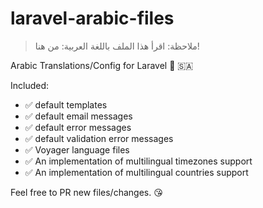 # laravel-arabic-files

> ملاحظة: اقرأ هذا الملف باللغة العربية: من هنا!

Arabic Translations/Config for Laravel 📿 🇸🇦


Included:

- ✅ default templates
- ✅ default email messages
- ✅ default error messages
- ✅ default validation error messages
- ✅ Voyager language files
- ✅ An implementation of multilingual timezones support
- ✅ An implementation of multilingual countries support


Feel free to PR new files/changes. 😘
